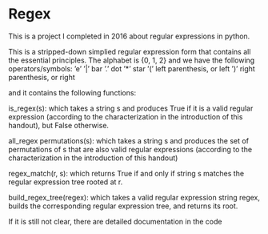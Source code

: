 # Regex
This is a project I completed in 2016 about regular expressions in python.

This is a stripped-down simplied regular expression form that contains all the essential principles.
The alphabet is {0, 1, 2} and we have the following operators/symbols:
’e’ 
’|’ bar
’.’ dot
’*’ star
’(’ left parenthesis, or left
’)’ right parenthesis, or right

and it contains the following functions:

is_regex(s): which takes a string s and produces True if it is a valid regular expression (according
to the characterization in the introduction of this handout), but False otherwise.

all_regex permutations(s): which takes a string s and produces the set of permutations of s
that are also valid regular expressions (according to the characterization in the introduction
of this handout)

regex_match(r, s): which returns True if and only if string s matches the regular expression
tree rooted at r.

build_regex_tree(regex): which takes a valid regular expression string regex, builds the corresponding
regular expression tree, and returns its root.


If it is still not clear, there are detailed documentation in the code
